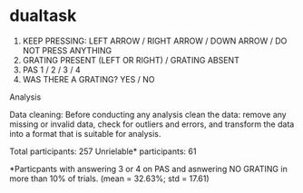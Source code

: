 # dualtask

1. KEEP PRESSING: LEFT ARROW / RIGHT ARROW / DOWN ARROW / DO NOT PRESS ANYTHING
2. GRATING PRESENT (LEFT OR RIGHT) / GRATING ABSENT
3. PAS 1 / 2 / 3 / 4
4. WAS THERE A GRATING? YES / NO


Analysis

Data cleaning: Before conducting any analysis clean the data: remove any missing or invalid data, check for outliers and errors, and transform the data into a format that is suitable for analysis.

Total participants: 257
Unrielable* participants: 61

*Particpants with answering 3 or 4 on PAS and asnwering NO GRATING in more than 10% of trials. (mean = 32.63%; std = 17.61)
